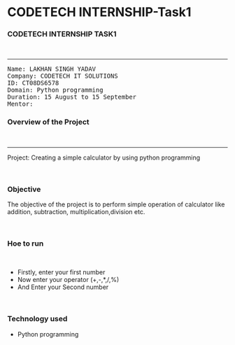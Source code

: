 # CODETECH INTERNSHIP-Task1 
<h3>CODETECH INTERNSHIP TASK1</h3><br>
<hr></hr>
<pre>
Name: LAKHAN SINGH YADAV
Company: CODETECH IT SOLUTIONS
ID: CT08DS6578
Domain: Python programming
Duration: 15 August to 15 September
Mentor:  </pre>

<h3>Overview of the Project</h3>
<br>
<hr>
<p>Project: Creating a simple calculator by using python programming</p> 
<br>
<h3>Objective</h3>
<p>The objective of the project is to perform simple operation of calculator like addition, subtraction, multiplication,division etc.</p>
<br>
<h3>Hoe to run</h3>
<br>
<ul>
  <li>Firstly, enter your first number</li>
  <li>Now enter your operator (+,-,*,/,%) </li>
  <li>And Enter your Second number</li>
</ul>
<br>
<h3>Technology used</h3>
<ul>
  <li>Python programming</li>
</ul>


                             
